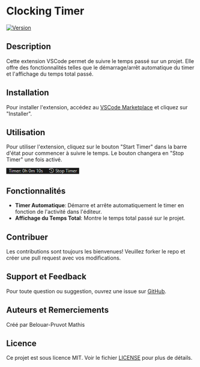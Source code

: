 # Clocking Timer

[![Version](https://img.shields.io/badge/version-1.0.0-blue.svg)](https://marketplace.visualstudio.com/items?itemName=matbel91765.clockingtimer)

## Description

Cette extension VSCode permet de suivre le temps passé sur un projet. Elle offre des fonctionnalités telles que le démarrage/arrêt automatique du timer et l'affichage du temps total passé.

## Installation

Pour installer l'extension, accédez au [VSCode Marketplace](https://marketplace.visualstudio.com/items?itemName=matbel91765.clockingtimer) et cliquez sur "Installer".

## Utilisation

Pour utiliser l'extension, cliquez sur le bouton "Start Timer" dans la barre d'état pour commencer à suivre le temps. Le bouton changera en "Stop Timer" une fois activé.

![Utilisation](https://github.com/matbel91765/clockingtimer/blob/master/res/time-bar.png?raw=true)

## Fonctionnalités

- **Timer Automatique**: Démarre et arrête automatiquement le timer en fonction de l'activité dans l'éditeur.
- **Affichage du Temps Total**: Montre le temps total passé sur le projet.

## Contribuer

Les contributions sont toujours les bienvenues! Veuillez forker le repo et créer une pull request avec vos modifications.

## Support et Feedback

Pour toute question ou suggestion, ouvrez une issue sur [GitHub](https://github.com/matbel91765/clockingtimer/issues).

## Auteurs et Remerciements

Créé par Belouar-Pruvot Mathis

## Licence

Ce projet est sous licence MIT. Voir le fichier [LICENSE](https://github.com/matbel91765/clockingtimer/blob/master/LICENSE) pour plus de détails.
